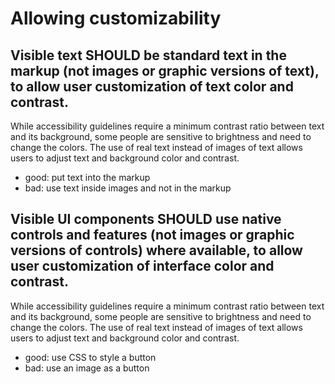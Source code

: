 # Allowing customizability

## Visible text SHOULD be standard text in the markup (not images or graphic versions of text), to allow user customization of text color and contrast.

While accessibility guidelines require a minimum contrast ratio between text and its background, some people are sensitive to brightness and need to change the colors. The use of real text instead of images of text allows users to adjust text and background color and contrast.

- good: put text into the markup
- bad: use text inside images and not in the markup 

## Visible UI components SHOULD use native controls and features (not images or graphic versions of controls) where available, to allow user customization of interface color and contrast.

While accessibility guidelines require a minimum contrast ratio between text and its background, some people are sensitive to brightness and need to change the colors. The use of real text instead of images of text allows users to adjust text and background color and contrast.

- good: use CSS to style a button
- bad: use an image as a button


